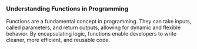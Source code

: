 ### Understanding Functions in Programming

Functions are a fundamental concept in programming. They can take inputs, called parameters, and return outputs, allowing for dynamic and flexible behavior. By encapsulating logic, functions enable developers to write cleaner, more efficient, and reusable code.